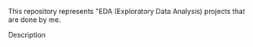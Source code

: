 This repository represents "EDA (Exploratory Data Analysis) projects that are done by me.

Description
